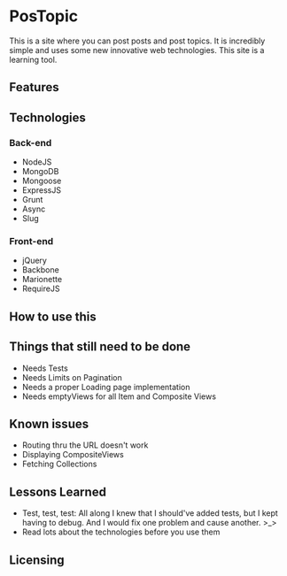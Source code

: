 PosTopic
========

This is a site where you can post posts and post topics. It is incredibly simple and uses some new innovative web technologies. This site is a learning tool.

## Features

## Technologies

### Back-end

* NodeJS
* MongoDB
* Mongoose
* ExpressJS
* Grunt
* Async
* Slug

### Front-end

* jQuery
* Backbone
* Marionette
* RequireJS
 
## How to use this


## Things that still need to be done

* Needs Tests
* Needs Limits on Pagination
* Needs a proper Loading page implementation
* Needs emptyViews for all Item and Composite Views

## Known issues
* Routing thru the URL doesn't work
* Displaying CompositeViews
* Fetching Collections
 
## Lessons Learned
* Test, test, test: All along I knew that I should've added tests, but I kept having to debug. And I would fix one problem and cause another. >_>
* Read lots about the technologies before you use them

## Licensing
